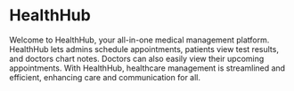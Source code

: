 # HealthHub
Welcome to HealthHub, your all-in-one medical management platform. HealthHub lets admins schedule appointments, patients view test results, and doctors chart notes. Doctors can also easily view their upcoming appointments. With HealthHub, healthcare management is streamlined and efficient, enhancing care and communication for all.
